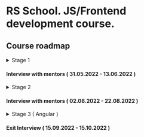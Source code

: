 # RS School. JS/Frontend development course.

## Course roadmap

<details>
<summary>Stage 1</summary>

### Week #1 
  ( 22.03.2022 - 28.03.2022 )
- [RS School introduction](modules/rs-school-intro/)
  - Test: "RS app intro"
- [JS/FE developer](modules/js-fe-developer/)
- [IDE](modules/ide/)
- [Questions related to the week's information if any](https://forms.gle/4xkgtaUQ2tuniFg99)

### Week #2 
  ( 29.03.2022 - 04.04.2022 )

- [HTML basics](modules/html-basics/)
  - Test: "HTML Basics (EN)"
- [Git](modules/git/)
  - Test: "Git Quiz"
- [Questions related to the week's information if any](https://forms.gle/4xkgtaUQ2tuniFg99)

### Week #3
  ( 05.04.2022 - 11.04.2022 )
- [CSS Basics](modules/css-basics/)
  - Test: "CSS Basics (EN)"
- [Markdown](modules/markdown/)
  - Task: [CV.Markdown](<tasks/CV(markdown)/CV(markdown).md>)
- [Questions related to the week's information if any](https://forms.gle/4xkgtaUQ2tuniFg99)

### Week #4 
  ( 12.04.2022 - 18.04.2022 )
- Task: [CV. HTML, CSS & Git Basics](<tasks/CV(markdown)/CV(HTML+CSS+Markdown).md>)
- [JS Basics. Part 1](modules/js-basics-1/)
  - Test: "JS-basics. Part 1 (EN)"
- [Questions related to the week's information if any](https://forms.gle/4xkgtaUQ2tuniFg99)

### Week #5 
  ( 19.04.2022 - 25.04.2022 )
- Cross-check.[CV. HTML, CSS & Git Basics](<tasks/CV(markdown)/CV(cross-check).md>)
- [Figma](modules/figma/)
- [JS Basics. Part 2](modules/js-basics-2/)
  - Test: "JS-basics. Part 2 (EN)"
- [DevTools](modules/devtools/)
- [Questions related to the week's information if any](https://forms.gle/4xkgtaUQ2tuniFg99)

### Week #6 
  ( 26.04.2022 - 02.05.2022 )
- Task: "Shelter.Week_1"
- [JS Basics. Part 3](modules/js-basics-3/)
  - Test: "JS-basics. Part 3 (EN)"
  - Task: [Codewars: Strings, Numbers](tasks/codewars/codewars.strings.numbers.md)
- [Questions related to the week's information if any](https://forms.gle/4xkgtaUQ2tuniFg99)

### Week #7 
  ( 03.05.2022 - 09.05.2022 )
- Task: "Shelter.Week_2"
- [JS Arrays](modules/js-arrays/)
  - Test: "JS Array. Basics"
- [JS Objects](modules/js-objects/)
  - Test: "JS Object. Basics"
  - Task: [Codewars: Array, Object](tasks/codewars/codewars.arrays.objects.md)
- [Questions related to the week's information if any](https://forms.gle/4xkgtaUQ2tuniFg99)

### Week #8  
  ( 10.05.2022 - 16.05.2022 )
- Task: [BookShop.Week_1](tasks/books-shop/books-shop.md)
- [DOM API](modules/dom-api/)
  - Test: "DOM API (EN)"
- [Questions related to the week's information if any](https://forms.gle/4xkgtaUQ2tuniFg99)

### Week #9 
  ( 17.05.2022 - 23.05.2022 )
- Task: [BookShop.Week_2](tasks/books-shop/books-shop.md)
- [DOM Events](modules/dom-events/)
  - Test: "DOM Events (EN)"
- [Forms & Validation](modules/forms-validation/)
- [Questions related to the week's information if any](https://forms.gle/4xkgtaUQ2tuniFg99)

### Week #10
  ( 24.05.2022 - 30.05.2022 )
- Cross-check.[BookShop.Week_2](tasks/books-shop/books-shop.md)
- [CSS Flex](modules/css-flex/)
  - Test: "Responsive & Flexbox (EN)"
- Task: "Shelter.Week_3"
- [Questions related to the week's information if any](https://forms.gle/4xkgtaUQ2tuniFg99)

### Week #11 
  ( 31.05.2022 - 06.06.2022 )
- [CSS Grid](modules/css-grid/)
  - Test: "CSS Grid (EN)"
- Task: "Shelter.Week_4"
- [Questions related to the week's information if any](https://forms.gle/4xkgtaUQ2tuniFg99)

</details>

#### Interview with mentors ( 31.05.2022 - 13.06.2022 )

<details>
<summary>Stage 2</summary>

### Week #12 ( 07.06.2022 - 13.06.2022 )
- Cross-check.Shelter
- [JS Classes & Prototypes](modules/js-classes-prototypes/)
  - Test: ""
  - Task: "Inheritance"
- [Questions related to the week's information if any](https://forms.gle/4xkgtaUQ2tuniFg99)

### Week #13 ( 14.06.2022 - 20.06.2022 )

- [HTTP/HTTPS](modules/http/)
- [WebSocket](modules/websocket/)
- [RESTful API](modules/rest/)
- [Questions related to the week's information if any](https://forms.gle/4xkgtaUQ2tuniFg99)

### Week #14 
  ( 21.06.2022 - 27.06.2022 )

- [JS Async Programming](modules/js-async/)
  - Test: ""
  - Task: ""
- [Questions related to the week's information if any](https://forms.gle/4xkgtaUQ2tuniFg99)

### Week #15 
  ( 28.06.2022 - 04.07.2022 )

- [JS Modules](modules/js-modules/)
  - Test: ""
- [Questions related to the week's information if any](https://forms.gle/4xkgtaUQ2tuniFg99)

### Week #16 
  ( 05.07.2022 - 11.07.2022 )

- [NPM](modules/npm/)
  - Test: ""
- [Webpack](modules/webpack/)
  - Test: ""
- [Questions related to the week's information if any](https://forms.gle/4xkgtaUQ2tuniFg99)

### Week #17 
  ( 12.07.2022 - 18.07.2022 )

- [Browser API](modules/browser-api/)
  - Test: ""
- [Questions related to the week's information if any](https://forms.gle/4xkgtaUQ2tuniFg99)

### Week #18
  ( 19.07.2022 - 25.07.2022 )

- [Design Patterns](modules/design-patterns/)
  - Test: ""
- [Software Design Principles](modules/design-principles/)
  - Test: ""
- [Questions related to the week's information if any](https://forms.gle/4xkgtaUQ2tuniFg99)

### Week #19 
  ( 26.07.2022 - 01.08.2022 )

- [TypeScript](modules/typescript/)
  - Test: ""
  - Task: ""
- [Questions related to the week's information if any](https://forms.gle/4xkgtaUQ2tuniFg99)

### Week #20 
  ( 02.08.2022 - 08.08.2022 )

- [Testing](modules/testing/)
  - Test: ""
- [Software Development Lifecycle](modules/sdlc/)
  - Test: ""
- [Questions related to the week's information if any](https://forms.gle/4xkgtaUQ2tuniFg99)

### Week #21 
  ( 09.08.2022 - 15.08.2022 )

- [Preparing to interview](modules/interview-core-js/)

</details>

#### Interview with mentors ( 02.08.2022 - 22.08.2022 )

<details>
<summary>Stage 3 ( Angular )</summary>

### Week #22
( 16.08.2022 - 22.08.2022 )

### Week #23
( 23.08.2022 - 29.08.2022 )

### Week #24
( 30.08.2022 - 05.09.2022 )

### Week #25
( 06.09.2022 - 12.09.2022 )

### Week #26
( 13.09.2022 - 19.09.2022 )

### Week #27
( 20.09.2022 - 26.09.2022 )

### Week #28
( 27.09.2022 - 03.10.2022 )

### Week #30
( 04.10.2022 - 10.10.2022 )

</details>

#### Exit Interview ( 15.09.2022 - 15.10.2022 )
